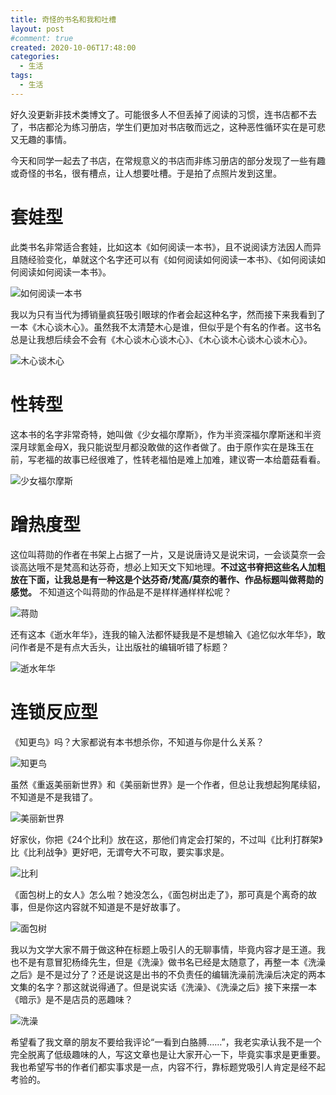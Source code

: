 ```yaml
---
title: 奇怪的书名和我和吐槽
layout: post
#comment: true
created: 2020-10-06T17:48:00
categories:
  - 生活
tags:
  - 生活
---
```

好久没更新非技术类博文了。可能很多人不但丢掉了阅读的习惯，连书店都不去了，书店都沦为练习册店，学生们更加对书店敬而远之，这种恶性循环实在是可悲又无趣的事情。

今天和同学一起去了书店，在常规意义的书店而非练习册店的部分发现了一些有趣或奇怪的书名，很有槽点，让人想要吐槽。于是拍了点照片发到这里。

<!--more-->

# 套娃型

此类书名非常适合套娃，比如这本《如何阅读一本书》，且不说阅读方法因人而异且随经验变化，单就这个名字还可以有《如何阅读如何阅读一本书》、《如何阅读如何阅读如何阅读一本书》。

![如何阅读一本书](1.jpg)

我以为只有当代为搏销量疯狂吸引眼球的作者会起这种名字，然而接下来我看到了一本《木心谈木心》。虽然我不太清楚木心是谁，但似乎是个有名的作者。这书名总是让我想后续会不会有《木心谈木心谈木心》、《木心谈木心谈木心谈木心》。

![木心谈木心](2.jpg)

# 性转型

这本书的名字非常奇特，她叫做《少女福尔摩斯》，作为半资深福尔摩斯迷和半资深月球氪金母X，我只能说型月都没敢做的这作者做了。由于原作实在是珠玉在前，写老福的故事已经很难了，性转老福怕是难上加难，建议寄一本给蘑菇看看。

![少女福尔摩斯](3.jpg)

# 蹭热度型

这位叫蒋勋的作者在书架上占据了一片，又是说唐诗又是说宋词，一会谈莫奈一会谈高达哦不是梵高和达芬奇，想必上知天文下知地理。**不过这书脊把这些名人加粗放在下面，让我总是有一种这是个达芬奇/梵高/莫奈的著作、作品标题叫做蒋勋的感觉。** 不知道这个叫蒋勋的作品是不是样样通样样松呢？

![蒋勋](4.jpg)

还有这本《逝水年华》，连我的输入法都怀疑我是不是想输入《追忆似水年华》，敢问作者是不是有点大舌头，让出版社的编辑听错了标题？

![逝水年华](5.jpg)

# 连锁反应型

《知更鸟》吗？大家都说有本书想杀你，不知道与你是什么关系？

![知更鸟](6.jpg)

虽然《重返美丽新世界》和《美丽新世界》是一个作者，但总让我想起狗尾续貂，不知道是不是我错了。

![美丽新世界](7.jpg)

好家伙，你把《24个比利》放在这，那他们肯定会打架的，不过叫《比利打群架》比《比利战争》更好吧，无谓夸大不可取，要实事求是。

![比利](8.jpg)

《面包树上的女人》怎么啦？她没怎么，《面包树出走了》，那可真是个离奇的故事，但是你这内容就不知道是不是好故事了。

![面包树](9.jpg)

我以为文学大家不屑于做这种在标题上吸引人的无聊事情，毕竟内容才是王道。我也不是有意冒犯杨绛先生，但是《洗澡》做书名已经是太随意了，再整一本《洗澡之后》是不是过分了？还是说这是出书的不负责任的编辑洗澡前洗澡后决定的两本文集的名字？那这就说得通了。但是说实话《洗澡》、《洗澡之后》接下来摆一本《暗示》是不是店员的恶趣味？

![洗澡](10.jpg)

希望看了我文章的朋友不要给我评论“一看到白胳膊……”，我老实承认我不是一个完全脱离了低级趣味的人，写这文章也是让大家开心一下，毕竟实事求是更重要。我也希望写书的作者们都实事求是一点，内容不行，靠标题党吸引人肯定是经不起考验的。


